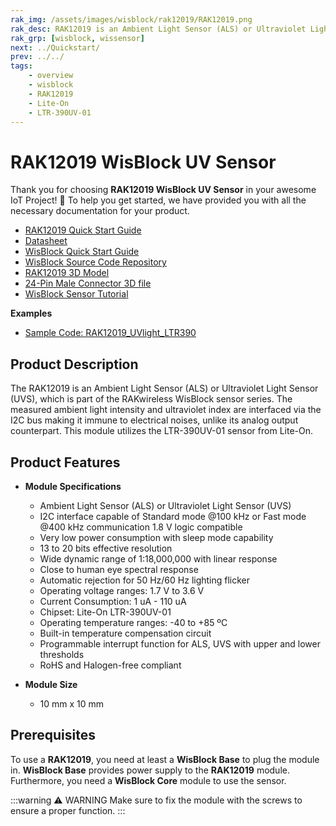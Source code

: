 ```yaml
---
rak_img: /assets/images/wisblock/rak12019/RAK12019.png
rak_desc: RAK12019 is an Ambient Light Sensor (ALS) or Ultraviolet Light Sensor (UVS). It measures the ambient light intensity and ultraviolet index, which is interfaced via the I2C bus, making it immune to electrical noises.
rak_grp: [wisblock, wissensor]
next: ../Quickstart/
prev: ../../
tags:
    - overview
    - wisblock
    - RAK12019
    - Lite-On
    - LTR-390UV-01
---
```



# RAK12019 WisBlock UV Sensor

Thank you for choosing **RAK12019 WisBlock UV Sensor** in your awesome IoT Project! 🎉 To help you get started, we have provided you with all the necessary documentation for your product.

* [RAK12019 Quick Start Guide](../Quickstart/)
* [Datasheet](../Datasheet/)
* <a href="../../Quickstart/" target="_blank">WisBlock Quick Start Guide</a>
* [WisBlock Source Code Repository](https://github.com/RAKWireless/WisBlock/)
* [RAK12019 3D Model](https://downloads.rakwireless.com/3D_File/WisBlock/3D_RAK12019.stp)
* [24-Pin Male Connector 3D file](https://downloads.rakwireless.com/3D_File/Accessory/WisConnector/M24S1003K6M.stp)
* [WisBlock Sensor Tutorial](/Knowledge-Hub/Learn/WisBlock-Sensor-Tutorial/)

**Examples**

* [Sample Code: RAK12019_UVlight_LTR390](https://github.com/RAKWireless/WisBlock/tree/master/examples/common/sensors/RAK12019_UVlight_LTR390)

## Product Description

The RAK12019 is an Ambient Light Sensor (ALS) or Ultraviolet Light Sensor (UVS), which is part of the RAKwireless WisBlock sensor series. The measured ambient light intensity and ultraviolet index are interfaced via the I2C bus making it immune to electrical noises, unlike its analog output counterpart. This module utilizes the LTR-390UV-01 sensor from Lite-On.

## Product Features

* **Module Specifications**
    * Ambient Light Sensor (ALS) or Ultraviolet Light Sensor (UVS)
    * I2C interface capable of Standard mode @100&nbsp;kHz or Fast mode @400&nbsp;kHz communication 1.8&nbsp;V logic compatible
    * Very low power consumption with sleep mode capability
    * 13 to 20 bits effective resolution
    * Wide dynamic range of 1:18,000,000 with linear response
    * Close to human eye spectral response
    * Automatic rejection for 50&nbsp;Hz/60&nbsp;Hz lighting flicker
    * Operating voltage ranges: 1.7&nbsp;V to 3.6&nbsp;V
    * Current Consumption: 1&nbsp;uA - 110&nbsp;uA
    * Chipset: Lite-On LTR-390UV-01
    * Operating temperature ranges: -40 to +85&nbsp;ºC
    * Built-in temperature compensation circuit
    * Programmable interrupt function for ALS, UVS with upper and lower thresholds
    * RoHS and Halogen-free compliant

* **Module Size**
    * 10&nbsp;mm x 10&nbsp;mm

## Prerequisites

To use a **RAK12019**, you need at least a **WisBlock Base** to plug the module in. **WisBlock Base** provides power supply to the **RAK12019** module. Furthermore, you need a **WisBlock Core** module to use the sensor.

:::warning ⚠️ WARNING
Make sure to fix the module with the screws to ensure a proper function.
:::